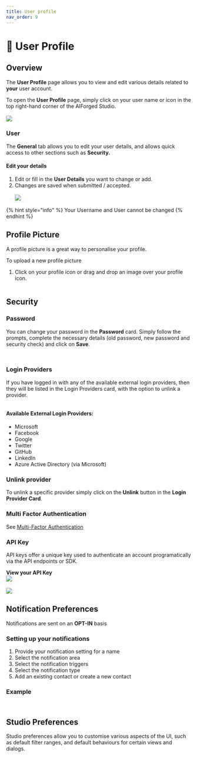 ```yaml
---
title: User profile
nav_order: 9
---
```


# 🤵 User Profile

## Overview

The **User Profile** page allows you to view and edit various details related to **your** user account.

To open the **User Profile** page, simply click on your user name or icon in the top right-hand corner of the AIForged Studio.\
\
![](<.gitbook/assets/image (33) (1) (1).png>)

### User

The **General** tab allows you to edit your user details, and allows quick access to other sections such as **Security.**

#### Edit your details

1. Edit or fill in the **User Details** you want to change or add.
2. Changes are saved when submitted / accepted.\
   \
   ![](<.gitbook/assets/image (34) (1) (1).png>)

{% hint style="info" %}
Your Username and User cannot be changed
{% endhint %}

## Profile Picture

A profile picture is a great way to personalise your profile.

To upload a new profile picture

1. Click on your profile icon or drag and drop an image over your profile icon.

<div align="left"><figure><img src=".gitbook/assets/image (36) (1).png" alt=""><figcaption></figcaption></figure></div>

## Security

### Password

You can change your password in the **Password** card. Simply follow the prompts, complete the necessary details (old password, new password and security check) and click on **Save**.

<div align="left"><figure><img src=".gitbook/assets/image (39) (1).png" alt=""><figcaption></figcaption></figure></div>

<div align="left"><figure><img src=".gitbook/assets/image (40) (1).png" alt=""><figcaption></figcaption></figure></div>

### Login Providers

If you have logged in with any of the available external login providers, then they will be listed in the Login Providers card, with the option to unlink a provider.

<div align="left"><figure><img src=".gitbook/assets/image (37) (1).png" alt=""><figcaption></figcaption></figure></div>

#### Available External Login Providers:

* Microsoft
* Facebook
* Google
* Twitter
* GitHub
* LinkedIn
* Azure Active Directory (via Microsoft)

### Unlink provider

To unlink a specific provider simply click on the **Unlink** button in the **Login Provider Card**.

### Multi Factor Authentication

See [Multi-Factor Authentication](multi-factor-authentication.md)

### API Key

API keys offer a unique key used to authenticate an account programatically via the API endpoints or SDK.

**View your API Key**\
![](<.gitbook/assets/image (41) (1).png>)\
\
![](<.gitbook/assets/image (42) (1).png>)

## Notification Preferences

Notifications are sent on an **OPT-IN** basis

### Setting up your notifications

1. Provide your notification setting for a name
2. Select the notification area
3. Select the notification triggers
4. Select the notification type
5. Add an existing contact or create a new contact

### Example

<figure><img src=".gitbook/assets/image (68).png" alt=""><figcaption></figcaption></figure>

<figure><img src=".gitbook/assets/image (1) (1) (1) (1).png" alt=""><figcaption></figcaption></figure>

## Studio Preferences

Studio preferences allow you to customise various aspects of the UI, such as default filter ranges, and default behaviours for certain views and dialogs.

<figure><img src=".gitbook/assets/image (43) (1).png" alt=""><figcaption></figcaption></figure>
